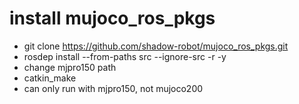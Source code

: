 

# install mujoco_ros_pkgs

- git clone https://github.com/shadow-robot/mujoco_ros_pkgs.git
- rosdep install --from-paths src --ignore-src -r -y
- change mjpro150 path
- catkin_make
- can only run with mjpro150, not mujoco200
